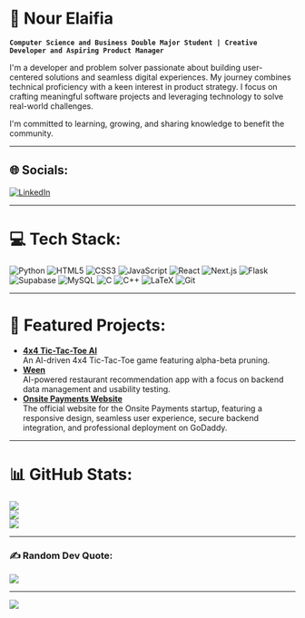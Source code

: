 # 🚀 Nour Elaifia  

**`Computer Science and Business Double Major Student | Creative Developer and Aspiring Product Manager`**  

I'm a developer and problem solver passionate about building user-centered solutions and seamless digital experiences. My journey combines technical proficiency with a keen interest in product strategy. I focus on crafting meaningful software projects and leveraging technology to solve real-world challenges.  

I'm committed to learning, growing, and sharing knowledge to benefit the community.  

---

## 🌐 Socials:
[![LinkedIn](https://img.shields.io/badge/LinkedIn-%230077B5.svg?style=for-the-badge&logo=linkedin&logoColor=white)](https://www.linkedin.com/in/nour-elaifia-82886a163/)  

---

# 💻 Tech Stack:
![Python](https://img.shields.io/badge/python-3670A0?style=for-the-badge&logo=python&logoColor=ffdd54) ![HTML5](https://img.shields.io/badge/html5-%23E34F26.svg?style=for-the-badge&logo=html5&logoColor=white) ![CSS3](https://img.shields.io/badge/css3-%231572B6.svg?style=for-the-badge&logo=css3&logoColor=white) ![JavaScript](https://img.shields.io/badge/javascript-%23323330.svg?style=for-the-badge&logo=javascript&logoColor=%23F7DF1E) ![React](https://img.shields.io/badge/react-%2320232a.svg?style=for-the-badge&logo=react&logoColor=%2361DAFB) ![Next.js](https://img.shields.io/badge/Next.js-black?style=for-the-badge&logo=next.js&logoColor=white) ![Flask](https://img.shields.io/badge/flask-%23000.svg?style=for-the-badge&logo=flask&logoColor=white) ![Supabase](https://img.shields.io/badge/Supabase-3FCF8E?style=for-the-badge&logo=supabase&logoColor=white) ![MySQL](https://img.shields.io/badge/mysql-%2300000f.svg?style=for-the-badge&logo=mysql&logoColor=white) ![C](https://img.shields.io/badge/c-%2300599C.svg?style=for-the-badge&logo=c&logoColor=white) ![C++](https://img.shields.io/badge/c++-%2300599C.svg?style=for-the-badge&logo=c%2B%2B&logoColor=white) ![LaTeX](https://img.shields.io/badge/latex-%23008080.svg?style=for-the-badge&logo=latex&logoColor=white) ![Git](https://img.shields.io/badge/git-%23F05033.svg?style=for-the-badge&logo=git&logoColor=white)  

---

# 🌟 Featured Projects:
- **[4x4 Tic-Tac-Toe AI](https://github.com/nnnour/AI_TicTacToe_4x4.git)**  
  An AI-driven 4x4 Tic-Tac-Toe game featuring alpha-beta pruning.  
- **[Ween](https://github.com/nnnour/Ween)**  
  AI-powered restaurant recommendation app with a focus on backend data management and usability testing.  
- **[Onsite Payments Website](https://github.com/nnnour/onsite-payments-website)**  
  The official website for the Onsite Payments startup, featuring a responsive design, seamless user experience, secure backend integration, and professional deployment on GoDaddy.  

---

# 📊 GitHub Stats:
![](https://github-readme-stats.vercel.app/api?username=nnnour&theme=radical&hide_border=false&include_all_commits=false&count_private=true)<br/>
![](https://github-readme-streak-stats.herokuapp.com/?user=nnnour&theme=radical&hide_border=false)<br/>
![](https://github-readme-stats.vercel.app/api/top-langs/?username=nnnour&theme=radical&hide_border=false&include_all_commits=false&count_private=false&layout=compact)

---

### ✍️ Random Dev Quote:
![](https://quotes-github-readme.vercel.app/api?type=horizontal&theme=radical)

---

[![](https://visitcount.itsvg.in/api?id=nnnour&icon=0&color=0)](https://visitcount.itsvg.in)
